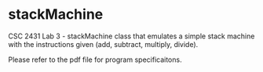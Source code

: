 # stackMachine
CSC 2431 Lab 3 - stackMachine class that emulates a simple stack machine with the instructions given (add, subtract, multiply, divide).

Please refer to the pdf file for program specificaitons.
